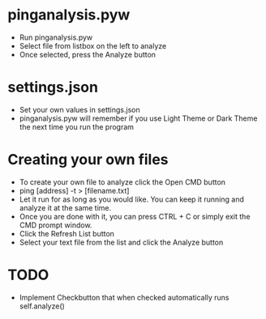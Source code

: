 # pinganalysis.pyw

- Run pinganalysis.pyw
- Select file from listbox on the left to analyze
- Once selected, press the Analyze button

# settings.json
- Set your own values in settings.json
- pinganalysis.pyw will remember if you use Light Theme or Dark Theme the next time you run the program

# Creating your own files
- To create your own file to analyze click the Open CMD button
- ping [address] -t > [filename.txt]
- Let it run for as long as you would like. You can keep it running and analyze it at the same time.
- Once you are done with it, you can press CTRL + C or simply exit the CMD prompt window.
- Click the Refresh List button
- Select your text file from the list and click the Analyze button

# TODO

- Implement Checkbutton that when checked automatically runs self.analyze()